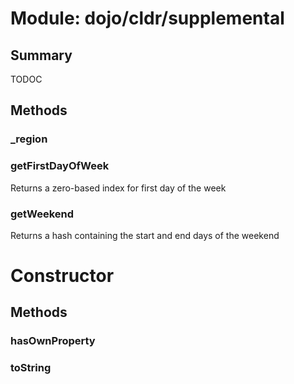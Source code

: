 # Module: dojo/cldr/supplemental

## Summary

TODOC
## Methods

### _region


### getFirstDayOfWeek
Returns a zero-based index for first day of the week

### getWeekend
Returns a hash containing the start and end days of the weekend

# Constructor

## Methods

### hasOwnProperty


### toString


